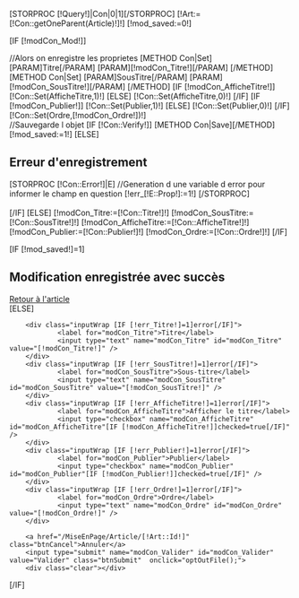 [STORPROC [!Query!]|Con|0|1][/STORPROC]
[!Art:=[!Con::getOneParent(Article)!]!]
[!mod_saved:=0!]

[IF [!modCon_Mod!]]
        <div class="debug">
                //Alors on enregistre les proprietes
                [METHOD Con|Set]
                        [PARAM]Titre[/PARAM]
                        [PARAM][!modCon_Titre!][/PARAM]
                [/METHOD]
                [METHOD Con|Set]
                        [PARAM]SousTitre[/PARAM]
                        [PARAM][!modCon_SousTitre!][/PARAM]
                [/METHOD]
                [IF [!modCon_AfficheTitre!]]
                        [!Con::Set(AfficheTitre,1)!]
                [ELSE]
                        [!Con::Set(AfficheTitre,0)!]
                [/IF]
                [IF [!modCon_Publier!]]
                        [!Con::Set(Publier,1)!]
                [ELSE]
                        [!Con::Set(Publier,0)!]
                [/IF]
                [!Con::Set(Ordre,[!modCon_Ordre!])!]
        </div>
	//Sauvegarde l objet
	[IF [!Con::Verify!]]
		[METHOD Con|Save][/METHOD]
                [!mod_saved:=1!]
	[ELSE]
		<div class="error">
                        <h2>Erreur d'enregistrement</h2>
                        [STORPROC [!Con::Error!]|E]
                                //Generation d une variable d error pour informer le champ en question
                                [!err_[!E::Prop!]:=1!]
                        [/STORPROC]
		</div>		
	[/IF]
[ELSE]
        [!modCon_Titre:=[!Con::Titre!]!]
        [!modCon_SousTitre:=[!Con::SousTitre!]!]
        [!modCon_AfficheTitre:=[!Con::AfficheTitre!]!]
        [!modCon_Publier:=[!Con::Publier!]!]
        [!modCon_Ordre:=[!Con::Ordre!]!]
[/IF]

[IF [!mod_saved!]=1]
        <div class="succes">
                <h2>Modification enregistrée avec succès</h2>
                <a href="/MiseEnPage/Article/[!Art::Id!]">Retour à l'article</a>
        </div>
[ELSE]
        <input type="hidden" name="modCon_Mod" id="modCon_Mod" value="1" />
        
        <div class="inputWrap [IF [!err_Titre!]=1]error[/IF]">
                <label for="modCon_Titre">Titre</label>
                <input type="text" name="modCon_Titre" id="modCon_Titre" value="[!modCon_Titre!]" />
        </div>
        <div class="inputWrap [IF [!err_SousTitre!]=1]error[/IF]">
                <label for="modCon_SousTitre">Sous-titre</label>
                <input type="text" name="modCon_SousTitre" id="modCon_SousTitre" value="[!modCon_SousTitre!]" />
        </div>
        <div class="inputWrap [IF [!err_AfficheTitre!]=1]error[/IF]">
                <label for="modCon_AfficheTitre">Afficher le titre</label>
                <input type="checkbox" name="modCon_AfficheTitre" id="modCon_AfficheTitre"[IF [!modCon_AfficheTitre!]]checked=true[/IF]" />
        </div>
        <div class="inputWrap [IF [!err_Publier!]=1]error[/IF]">
                <label for="modCon_Publier">Publier</label>
                <input type="checkbox" name="modCon_Publier" id="modCon_Publier"[IF [!modCon_Publier!]]checked=true[/IF]" />
        </div>
        <div class="inputWrap [IF [!err_Ordre!]=1]error[/IF]">
                <label for="modCon_Ordre">Ordre</label>
                <input type="text" name="modCon_Ordre" id="modCon_Ordre" value="[!modCon_Ordre!]" />
        </div>
        
        <a href="/MiseEnPage/Article/[!Art::Id!]" class="btnCancel">Annuler</a>
        <input type="submit" name="modCon_Valider" id="modCon_Valider" value="Valider" class="btnSubmit"  onclick="optOutFile();">
        <div class="clear"></div>
[/IF]